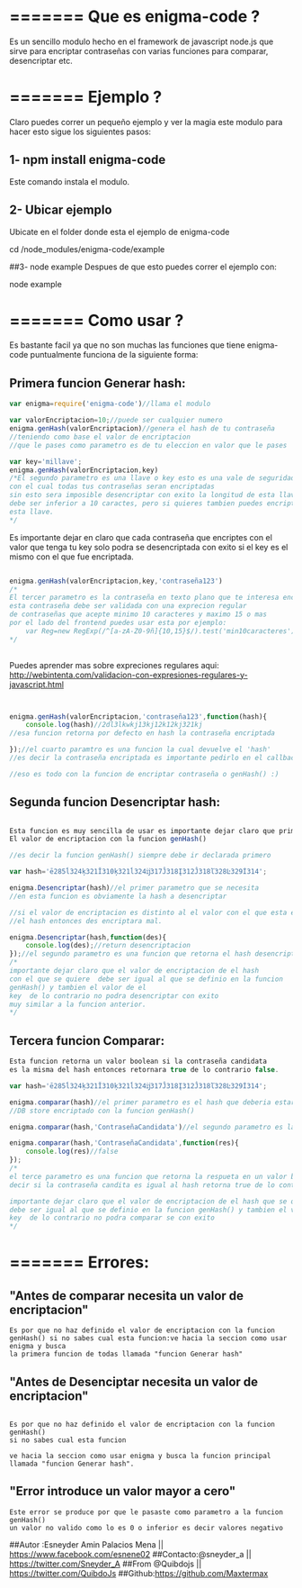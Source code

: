 =======
Que es enigma-code ?
==============


Es un sencillo modulo hecho en el framework de javascript node.js que sirve para encriptar contraseñas con varias funciones para comparar, desencriptar etc.

=======
Ejemplo ?
==============
 Claro puedes correr un pequeño ejemplo y ver la magia este modulo para hacer esto sigue los siguientes pasos:

## 1- npm install enigma-code
Este comando instala el modulo.
## 2- Ubicar ejemplo
Ubicate en el folder donde esta el ejemplo de enigma-code

cd /node_modules/enigma-code/example

##3- node example
Despues de que esto puedes correr el ejemplo  con:

node example

=======
Como usar ?
==============
Es bastante facil ya que no son muchas las funciones que tiene enigma-code puntualmente funciona de la siguiente forma:

## Primera funcion Generar hash:


```javascript
var enigma=require('enigma-code')//llama el modulo 

var valorEncriptacion=10;//puede ser cualquier numero
enigma.genHash(valorEncriptacion)//genera el hash de tu contraseña
//teniendo como base el valor de encriptacion 
//que le pases como parametro es de tu eleccion en valor que le pases

var key='millave';
enigma.genHash(valorEncriptacion,key)
/*El segundo parametro es una llave o key esto es una vale de seguridad 
con el cual todas tus contraseñas seran encriptadas
sin esto sera imposible desencriptar con exito la longitud de esta llave
debe ser inferior a 10 caractes, pero si quieres tambien puedes encriptar
esta llave.
*/
```

Es importante dejar en claro que cada contraseña que encriptes
con el valor que tenga tu key solo podra se desencriptada con 
exito si el key es el mismo con el que fue encriptada.

```javascript

enigma.genHash(valorEncriptacion,key,'contraseña123')
/*
El tercer parametro es la contraseña en texto plano que te interesa encriptar
esta contraseña debe ser validada con una exprecion regular
de contraseñas que acepte minimo 10 caracteres y maximo 15 o mas 
por el lado del frontend puedes usar esta por ejemplo:
	var Reg=new RegExp(/^[a-zA-Z0-9ñ]{10,15}$/).test('min10caracteres');//true
*/
	
```
Puedes aprender mas sobre expreciones regulares aqui: http://webintenta.com/validacion-con-expresiones-regulares-y-javascript.html

```javascript


enigma.genHash(valorEncriptacion,'contraseña123',function(hash){
	console.log(hash)//2dl3lkwkj13kj12k12kj321kj
//esa funcion retorna por defecto en hash la contraseña encriptada

});//el cuarto paramtro es una funcion la cual devuelve el 'hash' 
//es decir la contraseña encriptada es importante pedirlo en el callback de la funcion

//eso es todo con la funcion de encriptar contraseña o genHash() :)
```


## Segunda funcion Desencriptar hash:
```javascript

Esta funcion es muy sencilla de usar es importante dejar claro que primero se debe establecer.
El valor de encriptacion con la funcion genHash() 

//es decir la funcion genHash() siempre debe ir declarada primero

var hash='ē285ĺ324ķ321Ĭ310ķ321ĺ324ĳ317Ĵ318Į312Ĵ318ľ328Ŀ329İ314';

enigma.Desencriptar(hash)//el primer parametro que se necesita
//en esta funcion es obviamente la hash a desencriptar

//si el valor de encriptacion es distinto al el valor con el que esta encriptado 
//el hash entonces des encriptara mal.

enigma.Desencriptar(hash,function(des){
	console.log(des);//return desencriptacion
});//el segundo parametro es una funcion que retorna el hash desencriptado
/*
importante dejar claro que el valor de encriptacion de el hash
con el que se quiere  debe ser igual al que se definio en la funcion
genHash() y tambien el valor de el 
key  de lo contrario no podra desencriptar con exito
muy similar a la funcion anterior.
*/ 

```


## Tercera funcion Comparar:
```javascript
Esta funcion retorna un valor boolean si la contraseña candidata 
es la misma del hash entonces retornara true de lo contrario false.

var hash='ē285ĺ324ķ321Ĭ310ķ321ĺ324ĳ317Ĵ318Į312Ĵ318ľ328Ŀ329İ314';

enigma.comparar(hash)//el primer parametro es el hash que deberia estar en tu
//DB store encriptado con la funcion genHash()

enigma.comparar(hash,'ContraseñaCandidata')//el segundo parametro es la contraseña candidata con la que se intenta validar

enigma.comparar(hash,'ContraseñaCandidata',function(res){
	console.log(res)//false
});
/*
el terce parametro es una funcion que retorna la respueta en un valor boolean es 
decir si la contraseña candita es igual al hash retorna true de lo contrario no

importante dejar claro que el valor de encriptacion de el hash que se quiere compara 
debe ser igual al que se definio en la funcion genHash() y tambien el valor de el 
key  de lo contrario no podra comparar se con exito
*/
```



=======
Errores:
==============

## "Antes de comparar necesita un valor de encriptacion"

```
Es por que no haz definido el valor de encriptacion con la funcion 
genHash() si no sabes cual esta funcion:ve hacia la seccion como usar enigma y busca 
la primera funcion de todas llamada "funcion Generar hash"
```
## "Antes de Desenciptar necesita un valor de encriptacion"
```

Es por que no haz definido el valor de encriptacion con la funcion genHash() 
si no sabes cual esta funcion

ve hacia la seccion como usar enigma y busca la funcion principal
llamada "funcion Generar hash".
```

## "Error introduce un valor mayor a cero"

```
Este error se produce por que le pasaste como parametro a la funcion genHash()
un valor no valido como lo es 0 o inferior es decir valores negativo
```


##Autor :Esneyder Amin Palacios Mena   || https://www.facebook.com/esnene02
##Contacto:@sneyder_a 								 || https://twitter.com/Sneyder_A 
##From @Quibdojs  		 								 || https://twitter.com/QuibdoJs
##Github:https://github.com/Maxtermax